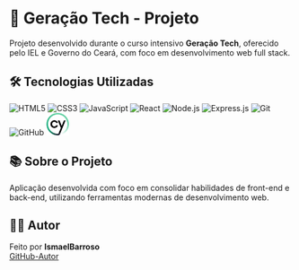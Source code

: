 # 🚀 Geração Tech - Projeto

Projeto desenvolvido durante o curso intensivo **Geração Tech**, oferecido pelo IEL e Governo do Ceará, com foco em desenvolvimento web full stack.

## 🛠️ Tecnologias Utilizadas

<p align="left">
  <img src="https://cdn.jsdelivr.net/gh/devicons/devicon/icons/html5/html5-original.svg" width="40px" alt="HTML5"/>
  <img src="https://cdn.jsdelivr.net/gh/devicons/devicon/icons/css3/css3-original.svg" width="40px" alt="CSS3"/>
  <img src="https://cdn.jsdelivr.net/gh/devicons/devicon/icons/javascript/javascript-original.svg" width="40px" alt="JavaScript"/>
  <img src="https://cdn.jsdelivr.net/gh/devicons/devicon/icons/react/react-original.svg" width="40px" alt="React"/>
  <img src="https://cdn.jsdelivr.net/gh/devicons/devicon/icons/nodejs/nodejs-original.svg" width="40px" alt="Node.js"/>
  <img src="https://cdn.jsdelivr.net/gh/devicons/devicon/icons/express/express-original.svg" width="40px" alt="Express.js" style="background-color: white;"/>
  <img src="https://cdn.jsdelivr.net/gh/devicons/devicon/icons/git/git-original.svg" width="40px" alt="Git"/>
  <img src="https://cdn.jsdelivr.net/gh/devicons/devicon/icons/github/github-original.svg" width="40px" alt="GitHub"/>
  <img src="https://raw.githubusercontent.com/devicons/devicon/master/icons/cypressio/cypressio-original.svg" width="40px" alt="Cypress"/>
</p>

## 📚 Sobre o Projeto

Aplicação desenvolvida com foco em consolidar habilidades de front-end e back-end, utilizando ferramentas modernas de desenvolvimento web.

## 👨‍💻 Autor

Feito por **IsmaelBarroso**  
[GitHub-Autor](https://github.com/IsmaelBarroso)

